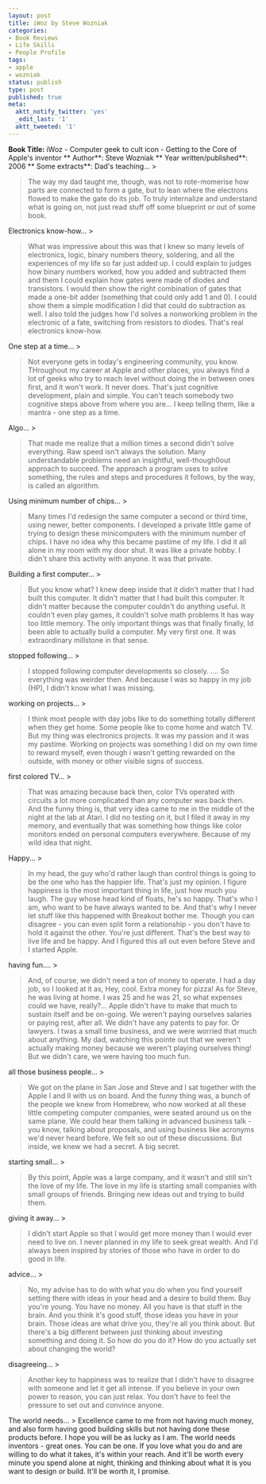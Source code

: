 ```yaml
---
layout: post
title: iWoz by Steve Wozniak
categories:
- Book Reviews
- Life Skills
- People Profile
tags:
- apple
- wozniak
status: publish
type: post
published: true
meta:
  aktt_notify_twitter: 'yes'
  _edit_last: '1'
  aktt_tweeted: '1'
---
```

**Book Title:** iWoz - Computer geek to cult icon - Getting to the Core of Apple's inventor ** Author**: Steve Wozniak ** Year written/published**: 2006 ** Some extracts**: Dad's teaching... >  

> The way my dad taught me, though, was not to rote-momerise how parts are connected to form a gate, but to lean where the electrons flowed to make the gate do its job. To truly internalize and understand what is going on, not just read stuff off some blueprint or out of some book.

Electronics know-how... >  

> What was impressive about this was that I knew so many levels of electronics, logic, binary numbers theory, soldering, and all the experiences of my life so far just added up. I could explain to judges how binary numbers worked, how you added and subtracted them and them I could explain how gates were made of diodes and transistors. I would then show the right combination of gates that made a one-bit adder (something that could only add 1 and 0). I could show them a simple modification I did that could do subtraction as well. I also told the judges how I'd solves a nonworking problem in the electronic of a fate, switching from resistors to diodes. That's real electronics know-how.

One step at a time... >  

> Not everyone gets in today's engineering community, you know. THroughout my career at Apple and other places, you always find a lot of geeks who try to reach level without doing the in between ones first, and it won't work. It never does. That's just cognitive development, plain and simple. You can't teach somebody two cognitive steps above from where you are... I keep telling them, like a mantra - one step as a time.

Algo... >  

> That made me realize that a million times a second didn't solve everything. Raw speed isn't always the solution. Many understandable problems need an insightful, well-though0out approach to succeed. The approach a program uses to solve something, the rules and steps and procedures it follows, by the way, is called an algorithm.

Using minimum number of chips... >  

> Many times I'd redesign the same computer a second or third time, using newer, better components. I developed a private little game of trying to design these minicomputers with the minimum number of chips. I have no idea why this became pastime of my life. I did it all alone in my room with my door shut. It was like a private hobby. I didn't share this activity with anyone. It was that private.

Building a first computer... >  

> But you know what? I knew deep inside that it didn't matter that I had built this computer. It didn't matter that I had built this computer. It didn't matter because the computer couldn't do anything useful. It couldn't even play games, it couldn't solve math problems It has way too little memory. The only important things was that finally finally, Id been able to actually build a computer. My very first one. It was extraordinary millstone in that sense.

stopped following... >  

> I stopped following computer developments so closely. .... So everything was weirder then. And because I was so happy in my job (HP), I didn't know what I was missing.

working on projects... >  

> I think most people with day jobs like to do something totally different when they get home. Some people like to come home and watch TV. But my thing was electronics projects. It was my passion and it was my pastime. Working on projects was something I did on my own time to reward myself, even though i wasn't getting rewarded on the outside, with money or other visible signs of success.

first colored TV... >  

> That was amazing because back then, color TVs operated with circuits a lot more complicated than any computer was back then. And the funny thing is, that very idea came to me in the middle of the night at the lab at Atari. I did no testing on it, but I filed it away in my memory, and eventually that was something how things like color monitors ended on personal computers everywhere. Because of my wild idea that night.

Happy... >  

> In my head, the guy who'd rather laugh than control things is going to be the one who has the happier life. That's just my opinion. I figure happiness is the most important thing in life, just how much you laugh. The guy whose head kind of floats, he's so happy. That's who I am, who want to be have always wanted to be. And that's why I never let stuff like this happened with Breakout bother me. Though you can disagree - you can even split form a relationship - you don't have to hold it against the other. You're just different. That's the best way to live life and be happy. And I figured this all out even before Steve and I started Apple.

having fun.... >  

> And, of course, we didn't need a ton of money to operate. I had a day job, so I looked at it as, Hey, cool. Extra money for pizza! As for Steve, he was living at home. I was 25 and he was 21, so what expenses could we have, really?... Apple didn't have to make that much to sustain itself and be on-going. We weren't paying ourselves salaries or paying rest, after all. We didn't have any patents to pay for. Or lawyers. I twas a small time business, and we were worried that much about anything. My dad, watching this pointe out that we weren't actually making money because we weren't playing ourselves thing! But we didn't care, we were having too much fun.

all those business people... >  

> We got on the plane in San Jose and Steve and I sat together with the Apple I and II with us on board. And the funny thing was, a bunch of the people we knew from Homebrew, who now worked at all these little competing computer companies, were seated around us on the same plane. We could hear them talking in advanced business talk - you know, talking about proposals, and using business like acronyms we'd never heard before. We felt so out of these discussions. But inside, we knew we had a secret. A big secret.

starting small... >  

> By this point, Apple was a large company, and it wasn't and still sin't the love of my life. The love in my life is starting small companies with small groups of friends. Bringing new ideas out and trying to build them.

giving it away... >  

> I didn't start Apple so that I would get more money than I would ever need to live on. I never planned in my life to seek great wealth. And I'd always been inspired by stories of those who have in order to do good in life.

advice... >  

> No, my advise has to do with what you do when you find yourself setting there with ideas in your head and a desire to build them. Buy you're young. You have no money. All you have is that stuff in the brain. And you think it's good stuff, those ideas you have in your brain. Those ideas are what drive you, they're all you think about. But there's a big different between just thinking about investing something and doing it. So how do you do it? How do you actually set about changing the world?

disagreeing... >  

> Another key to happiness was to realize that I didn't have to disagree with someone and let it get all intense. If you believe in your own power to reason, you can just relax. You don't have to feel the pressure to set out and convince anyone.

The world needs... > Excellence came to me from not having much money, and also form having good building skills but not having done these products before. I hope you will be as lucky as I am. The world needs inventors - great ones. You can be one. If you love what you do and are willing to do what it takes, it's within your reach. And it'll be worth every minute you spend alone at night, thinking and thinking about what it is you want to design or build. It'll be worth it, I promise.

